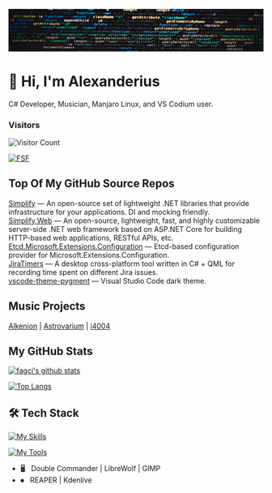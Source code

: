 ![header](./assets/header.jpg)

<h1>👋 Hi, I'm Alexanderius</h1>

C# Developer, Musician, Manjaro Linux, and VS Codium user.  

### Visitors
![Visitor Count](https://komarev.com/ghpvc/?username=i4004&label=Profile%20views&color=5ceb38)

[![FSF](https://static.fsf.org/nosvn/associate/crm/177565.png)](https://www.fsf.org)

## Top Of My GitHub Source Repos

[Simplify](https://github.com/SimplifyNet/Simplify) — An open-source set of lightweight .NET libraries that provide infrastructure for your applications. DI and mocking friendly.  
[Simplify.Web](https://github.com/SimplifyNet/Simplify.Web) — An open-source, lightweight, fast, and highly customizable server-side .NET web framework based on ASP.NET Core for building HTTP-based web applications, RESTful APIs, etc.  
[Etcd.Microsoft.Extensions.Configuration](https://github.com/SimplifyNet/Etcd.Microsoft.Extensions.Configuration) — Etcd-based configuration provider for Microsoft.Extensions.Configuration.  
[JiraTimers](https://github.com/i4004/JiraTimers) — A desktop cross-platform tool written in C# + QML for recording time spent on different Jira issues.  
[vscode-theme-pygment](https://github.com/i4004/vscode-theme-pygment) — Visual Studio Code dark theme.

## Music Projects

[Alkenion](https://alkenion.com) | [Astrovarium](https://alkenion.com/astrovariumDiscography) | [i4004](https://alkenion.com/i4004Discography)

## My GitHub Stats

[![fagci's github stats](https://github-readme-stats.vercel.app/api?username=i4004&show_icons=true&hide_title=true&theme=algolia)](https://github.com/anuraghazra/github-readme-stats)

[![Top Langs](https://github-readme-stats.vercel.app/api/top-langs/?username=i4004&layout=compact&hide_title=true&theme=algolia)](https://github.com/anuraghazra/github-readme-stats)

## 🛠 Tech Stack

[![My Skills](https://skillicons.dev/icons?i=dotnet,cs,powershell,md,npm,html,css,sass,js,angular,bootstrap,ts,svg,cpp)](https://skillicons.dev)

[![My Tools](https://skillicons.dev/icons?i=vscodium,visualstudio,git,gitlab,github,arch,postgres,postman,docker,bitbucket)](https://skillicons.dev)

- 🖥 &nbsp; Double Commander | LibreWolf | GIMP
- ⏺ &nbsp; REAPER | Kdenlive
